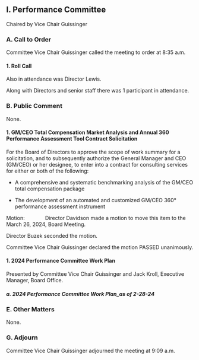 ## I. Performance Committee

Chaired by Vice Chair Guissinger

### A. Call to Order

Committee Vice Chair Guissinger called the meeting to order at 8:35 a.m.

#### 1. Roll Call

Also in attendance was Director Lewis.

Along with Directors and senior staff there was 1 participant in attendance.

### B. Public Comment

None.

#### 1. GM/CEO Total Compensation Market Analysis and Annual 360 Performance Assessment Tool Contract Solicitation

For the Board of Directors to approve the scope of work summary for a solicitation, and to subsequently authorize the General Manager and CEO (GM/CEO) or her designee, to enter into a contract for consulting services for either or both of the following:

- A comprehensive and systematic benchmarking analysis of the GM/CEO total compensation package

- The development of an automated and customized GM/CEO 360° performance assessment instrument

Motion:              Director Davidson made a motion to move this item to the March 26, 2024, Board Meeting.

Director Buzek seconded the motion.

Committee Vice Chair Guissinger declared the motion PASSED unanimously.

#### 1. 2024 Performance Committee Work Plan

Presented by Committee Vice Chair Guissinger and Jack Kroll, Executive Manager, Board Office.

##### a. 2024 Performance Committee Work Plan_as of 2-28-24

### E. Other Matters

None.

### G. Adjourn

Committee Vice Chair Guissinger adjourned the meeting at 9:09 a.m.